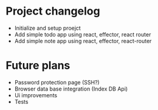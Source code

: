 # Project changelog

 - Initialize and setup proejct
 - Add simple todo app using react, effector, react router
 - Add simple note app using react, effector, react-router

# Future plans

 - Password protection page (SSH?)
 - Browser data base integration  (Index DB Api)
 - Ui improvements
 - Tests
